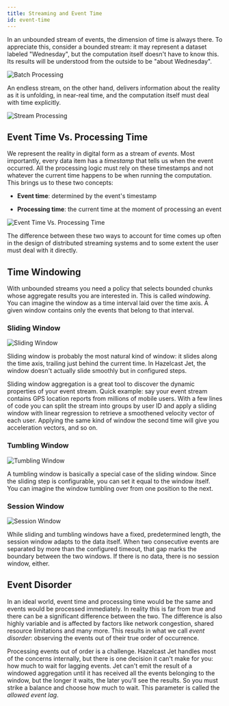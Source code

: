 ```yaml
---
title: Streaming and Event Time
id: event-time
---
```


In an unbounded stream of events, the dimension of time is always there.
To appreciate this, consider a bounded stream: it may represent a
dataset labeled "Wednesday", but the computation itself doesn't have to
know this. Its results will be understood from the outside to be "about
Wednesday".

![Batch Processing](assets/eventtime-batch.png)

An endless stream, on the other hand, delivers information
about the reality as it is unfolding, in near-real time, and the
computation itself must deal with time explicitly.

![Stream Processing](assets/eventtime-streaming.png)

## Event Time Vs. Processing Time

We represent the reality in digital form as a stream of *events*. Most
importantly, every data item has a *timestamp* that tells us when the
event occurred. All the processing logic must rely on these timestamps
and not whatever the current time happens to be when running the
computation. This brings us to these two concepts:

* **Event time**: determined by the event's timestamp

* **Processing time**: the current time at the moment of processing an
  event

![Event Time Vs. Processing Time](assets/eventtime-processingtime.png)

The difference between these two ways to account for time comes up often
in the design of distributed streaming systems and to some extent the
user must deal with it directly.

## Time Windowing

With unbounded streams you need a policy that selects bounded chunks
whose aggregate results you are interested in. This is called
*windowing*. You can imagine the window as a time interval laid over the
time axis. A given window contains only the events that belong to that
interval.

### Sliding Window

![Sliding Window](assets/eventtime-sliding.png)

Sliding window is probably the most natural kind of window: it slides
along the time axis, trailing just behind the current time. In Hazelcast
Jet, the window doesn't actually slide smoothly but in configured steps.

Sliding window aggregation is a great tool to discover the dynamic
properties of your event stream. Quick example: say your event stream
contains GPS location reports from millions of mobile users. With a few
lines of code you can split the stream into groups by user ID and apply
a sliding window with linear regression to retrieve a smoothened
velocity vector of each user. Applying the same kind of window the
second time will give you acceleration vectors, and so on.

### Tumbling Window

![Tumbling Window](assets/eventtime-tumbling.png)

A tumbling window is basically a special case of the sliding window.
Since the sliding step is configurable, you can set it equal to the
window itself. You can imagine the window tumbling over from one
position to the next.

### Session Window

![Session Window](assets/eventtime-session.png)

While sliding and tumbling windows have a fixed, predetermined length,
the session window adapts to the data itself. When two consecutive
events are separated by more than the configured timeout, that gap
marks the boundary between the two windows. If there is no data, there
is no session window, either.

## Event Disorder

In an ideal world, event time and processing time would be the same and
events would be processed immediately. In reality this is far from true
and there can be a significant difference between the two. The
difference is also highly variable and is affected by factors like
network congestion, shared resource limitations and many more. This
results in what we call *event disorder*: observing the events out of
their true order of occurrence.

Processing events out of order is a challenge. Hazelcast Jet handles
most of the concerns internally, but there is one decision it can't make
for you: how much to wait for lagging events. Jet can't emit the result
of a windowed aggregation until it has received all the events belonging
to the window, but the longer it waits, the later you'll see the
results. So you must strike a balance and choose how much to wait. This
parameter is called the *allowed event lag*.
